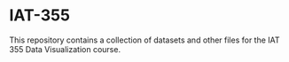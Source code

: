 # IAT-355
This repository contains a collection of datasets and other files for the IAT 355 Data Visualization course.
